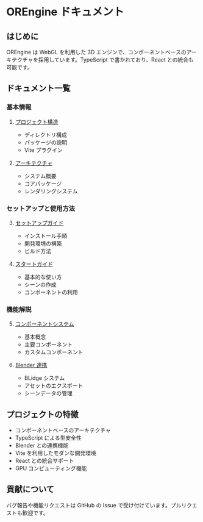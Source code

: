 # OREngine ドキュメント

## はじめに

OREngine は WebGL を利用した 3D エンジンで、コンポーネントベースのアーキテクチャを採用しています。TypeScript で書かれており、React との統合も可能です。

## ドキュメント一覧

### 基本情報

1. [プロジェクト構造](./project-structure.md)

   - ディレクトリ構成
   - パッケージの説明
   - Vite プラグイン

2. [アーキテクチャ](./architecture.md)
   - システム概要
   - コアパッケージ
   - レンダリングシステム

### セットアップと使用方法

3. [セットアップガイド](./setup.md)

   - インストール手順
   - 開発環境の構築
   - ビルド方法

4. [スタートガイド](./getting-started.md)
   - 基本的な使い方
   - シーンの作成
   - コンポーネントの利用

### 機能解説

5. [コンポーネントシステム](./components.md)

   - 基本概念
   - 主要コンポーネント
   - カスタムコンポーネント

6. [Blender 連携](./blender-integration.md)
   - BLidge システム
   - アセットのエクスポート
   - シーンデータの管理

## プロジェクトの特徴

- コンポーネントベースのアーキテクチャ
- TypeScript による型安全性
- Blender との連携機能
- Vite を利用したモダンな開発環境
- React との統合サポート
- GPU コンピューティング機能

## 貢献について

バグ報告や機能リクエストは GitHub の Issue で受け付けています。プルリクエストも歓迎です。
